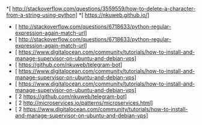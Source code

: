 *[  http://stackoverflow.com/questions/3559559/how-to-delete-a-character-from-a-string-using-python]
*[  https://nkuweb.github.io/]
* [  http://stackoverflow.com/questions/6718633/python-regular-expression-again-match-url]
* [  http://stackoverflow.com/questions/6718633/python-regular-expression-again-match-url]
* [  https://www.digitalocean.com/community/tutorials/how-to-install-and-manage-supervisor-on-ubuntu-and-debian-vps]
* [  https://github.com/nkuweb/telegram-bot]
* [  https://www.digitalocean.com/community/tutorials/how-to-install-and-manage-supervisor-on-ubuntu-and-debian-vps]
* [  https://www.digitalocean.com/community/tutorials/how-to-install-and-manage-supervisor-on-ubuntu-and-debian-vps]
* [ 2 https://github.com/nkuweb/telegram-bot]
* [ 2 http://microservices.io/patterns/microservices.html]
* [ 2 https://www.digitalocean.com/community/tutorials/how-to-install-and-manage-supervisor-on-ubuntu-and-debian-vps]
